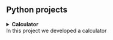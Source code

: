 ## Python projects ##
<details>
<summary><b>Calculator</b>
<br>In this project we developed a calculator</summary> 

## python based language 


1. **def calculator ()** 
  defines the function named calculatror

2. **try: ... num1 = float(input(...))**  
   Tries to get the first number from the user and convert it to a float.

3. **except ValueError: ... return**  
   If the input is not a valid number, prints an error and exits the function.

4. **try: ... num2 = float(input(...))**  
   Tries to get the second number from the user and convert it to a float.

5. **except ValueError: ... return**  
   If the input is not a valid number, prints an error and exits the function.

6. **print("Choose an operation: + - * /")** 
   Prompts the user to choose an operation.

7. **operator = input("Enter the operation: ")**  
   Reads the operation (+, -, *, or /) from the user.

8. **if operator == "+": ... result = num1 + num2**  
   If the operator is "+", adds the numbers.

10. **elif operator == "-": ... result = num1 - num2**  
   If the operator is "-", subtracts the numbers.

11. **elif operator == "*": ... result = num1 * num2**  
   If the operator is "*", multiplies the numbers.

12. **elif operator == "/":** ...  
   If the operator is "/", checks if the second number is zero (to avoid division by zero). If not, divides the numbers.

13. **else: ... return**  
   If operator is not valid, prints an error and exits the function.

14. **print(f"Result: {num1} {operator} {num2} = {result}")**  
   Prints the result of the calculation.

15. **calculator()**  
   Calls the `calculator` function to run the program.
   </details>


   
